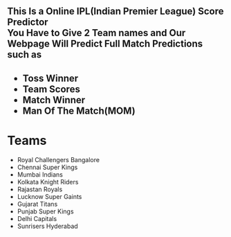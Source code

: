  <h2 >This Is a Online IPL(Indian Premier League) Score Predictor<br>
        You Have to Give 2 Team names and Our Webpage Will Predict Full Match Predictions such as <br>
        </h2>
        <h2>
        <ul>
            <li>Toss Winner</li>
            <li>Team Scores</li>
            <li>Match Winner</li>
            <li>Man Of The Match(MOM)</li>
        </ul>
        </h2>
     <h1 >Teams</h1>
     <ul>
        <li>Royal Challengers Bangalore</li>
        <li>Chennai Super Kings</li>
        <li>Mumbai Indians</li>
        <li>Kolkata Knight Riders</li>
        <li>Rajastan Royals</li>
        <li>Lucknow Super Gaints</li>
        <li>Gujarat Titans</li>
        <li>Punjab Super Kings</li>
        <li>Delhi Capitals</li>
        <li>Sunrisers Hyderabad</li>
      </ul>

